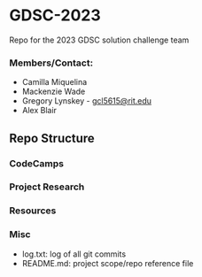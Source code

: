 # GDSC-2023
Repo for the 2023 GDSC solution challenge team

### Members/Contact:
- Camilla Miquelina
- Mackenzie Wade
- Gregory Lynskey - gcl5615@rit.edu
- Alex Blair


## Repo Structure

### CodeCamps

### Project Research

### Resources

### Misc
- log.txt: log of all git commits
- README.md: project scope/repo reference file